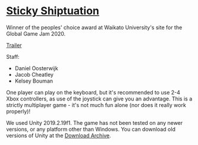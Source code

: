 # [Sticky Shiptuation](https://github.com/danoost/ggj-2020)

Winner of the peoples' choice award at Waikato University's site for the Global Game Jam 2020.

[Trailer](https://www.youtube.com/watch?v=G2MhVNrYkF4)

Staff:

- Daniel Oosterwijk
- Jacob Cheatley
- Kelsey Bouman

One player can play on the keyboard, but it's recommended to use 2-4 Xbox controllers, as use of the joystick can give you an advantage. This is a strictly multiplayer game - it's not much fun alone (nor does it really work properly)!

We used Unity 2019.2.19f1. The game has not been tested on any newer versions, or any platform other than Windows. You can download old versions of Unity at the [Download Archive](https://unity3d.com/get-unity/download/archive).

